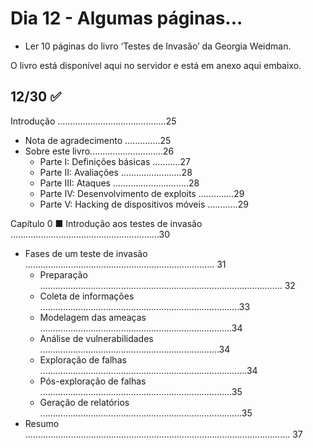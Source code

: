 # Dia 12 - Algumas páginas...

- Ler 10 páginas do livro ‘Testes de Invasão’ da Georgia Weidman. 

O livro está disponível aqui no servidor e está em anexo aqui embaixo.

## 12/30 :white_check_mark:


Introdução ...........................................25

- Nota de agradecimento ..............25
- Sobre este livro.............................26
  - Parte I: Definições básicas ...........27
  - Parte II: Avaliações ........................28
  - Parte III: Ataques ..............................28
  - Parte IV: Desenvolvimento de exploits ..............29
  - Parte V: Hacking de dispositivos móveis ............29


Capítulo 0 ■ Introdução aos testes de invasão ...........................................................30

- Fases de um teste de invasão ........................................................................... 31
  - Preparação ................................................................................................ 32
  - Coleta de informações ...............................................................................33
  - Modelagem das ameaças ............................................................................34
  - Análise de vulnerabilidades .......................................................................34
  - Exploração de falhas ..................................................................................34
  - Pós-exploração de falhas ............................................................................35
  - Geração de relatórios ................................................................................35
- Resumo ......................................................................................................... 37